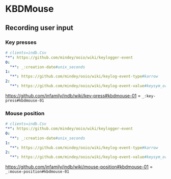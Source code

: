 # KBDMouse

## Recording user input

### Key presses

```yaml
# clients=indb.Csv
"*": https://github.com/mindey/ooio/wiki/keylogger-event
0:
  "*": _:creation-date#unix_seconds
1:
  "*": https://github.com/mindey/ooio/wiki/keylog-event-type#karrow
2:
  "*": https://github.com/mindey/ooio/wiki/keylog-event-value#keysym_or_keycode
```
https://github.com/infamily/indb/wiki/key-press#kbdmouse-01 = `_:key-press#kbdmouse-01`


### Mouse position

```yaml
# clients=indb.Csv
"*": https://github.com/mindey/ooio/wiki/keylogger-event
0:
  "*": _:creation-date#unix_seconds
1:
  "*": https://github.com/mindey/ooio/wiki/keylog-event-type#karrow
2:
  "*": https://github.com/mindey/ooio/wiki/keylog-event-value#keysym_or_keycode
```

https://github.com/infamily/indb/wiki/mouse-position#kbdmouse-01 = `_:mouse-position#kbdmouse-01`
